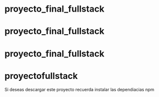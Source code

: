 # proyecto_final_fullstack
# proyecto_final_fullstack
# proyecto_final_fullstack
# proyectofullstack

Si deseas descargar este proyecto recuerda instalar las dependiacias npm
